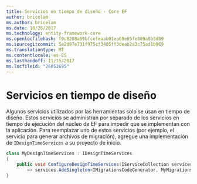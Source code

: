 ```yaml
---
title: Servicios en tiempo de diseño - Core EF
author: bricelam
ms.author: bricelam
ms.date: 10/26/2017
ms.technology: entity-framework-core
ms.openlocfilehash: f9c8208a59bfcefeaab01ea69e65fe809a0b3d89
ms.sourcegitcommit: 5e2d97e731f975cf3405ff3deab2a3c75ad1b969
ms.translationtype: MT
ms.contentlocale: es-ES
ms.lasthandoff: 11/15/2017
ms.locfileid: "26053695"
---
```

<a name="design-time-services"></a>Servicios en tiempo de diseño
====================
Algunos servicios utilizados por las herramientas solo se usan en tiempo de diseño. Estos servicios se administran por separado de los servicios en tiempo de ejecución del núcleo de EF para impedir que se implementan con la aplicación. Para reemplazar uno de estos servicios (por ejemplo, el servicio para generar archivos de migración), agregue una implementación de `IDesignTimeServices` a su proyecto de inicio.

``` csharp
class MyDesignTimeServices : IDesignTimeServices
{
    public void ConfigureDesignTimeServices(IServiceCollection services)
        => services.AddSingleton<IMigrationsCodeGenerator, MyMigrationsCodeGenerator>()
}
```
